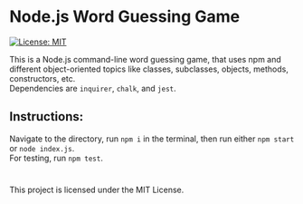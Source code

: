 # Node.js Word Guessing Game

[![License: MIT](https://img.shields.io/badge/License-MIT-yellow.svg)](https://opensource.org/licenses/MIT)

This is a Node.js command-line word guessing game, that uses npm and different object-oriented topics like classes, subclasses, objects, methods, constructors, etc. <br/>
Dependencies are `inquirer`, `chalk`, and `jest`. <br/>
## Instructions:
Navigate to the directory, run `npm i` in the terminal, then run either `npm start` or `node index.js`.<br/>
For testing, run `npm test`.
#
This project is licensed under the MIT License.